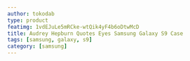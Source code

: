 ```yaml
---
author: tokodab
type: product
featimg: 1vdEJuLe5mRCke-wtQik4yF4b6oDtwMcD
title: Audrey Hepburn Quotes Eyes Samsung Galaxy S9 Case
tags: [samsung, galaxy, s9]
category: [samsung]
---
```

